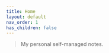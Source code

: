 ```yaml
---
title: Home
layout: default
nav_order: 1
has_children: false
---
```


> My personal self-managed notes.
